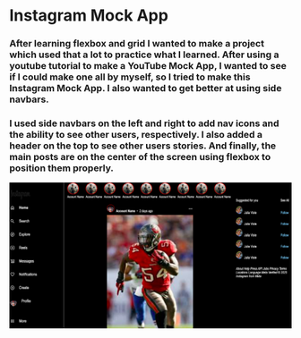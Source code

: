 # Instagram Mock App

### After learning flexbox and grid I wanted to make a project which used that a lot to practice what I learned. After using a youtube tutorial to make a YouTube Mock App, I wanted to see if I could make one all by myself, so I tried to make this Instagram Mock App. I also wanted to get better at using side navbars.

### I used side navbars on the left and right to add nav icons and the ability to see other users, respectively. I also added a header on the top to see other users stories. And finally, the main posts are on the center of the screen using flexbox to position them properly.

![alt text](images/instamockimg.png)
